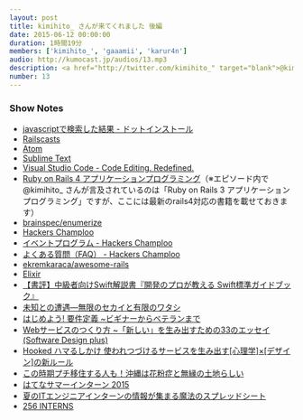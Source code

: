 ```yaml
---
layout: post
title: kimihito_ さんが来てくれました 後編
date: 2015-06-12 00:00:00
duration: 1時間19分
members: ['kimihito_', 'gaaamii', 'karur4n']
audio: http://kumocast.jp/audios/13.mp3
description: <a href="http://twitter.com/kimihito_" target="blank">@kimihito_</a>さんを迎えて、プログラミング学習、エディタ、ハッカーズチャンプルー、おすすめ本、インターンなどについて話しました。
number: 13
---
```


### Show Notes
- [javascriptで検索した結果 - ドットインストール](http://dotinstall.com/search?q=javascript)
- [Railscasts](http://railscasts.com/)
- [Atom](https://atom.io/)
- [Sublime Text](http://www.sublimetext.com/)
- [Visual Studio Code - Code Editing. Redefined.](https://code.visualstudio.com/)
- [Ruby on Rails 4 アプリケーションプログラミング](http://www.amazon.co.jp/dp/4774164100)（※エピソード内で@kimihito_ さんが言及されているのは「Ruby on Rails 3 アプリケーションプログラミング」ですが、ここには最新のrails4対応の書籍を載せておきます）
- [brainspec/enumerize](https://github.com/brainspec/enumerize)
- [Hackers Champloo](http://hackers-champloo.org/2015/)
- [イベントプログラム - Hackers Champloo](http://hackers-champloo.org/2015/program.html)
- [よくある質問（FAQ） - Hackers Champloo](http://hackers-champloo.org/2015/faq.html)
- [ekremkaraca/awesome-rails](https://github.com/ekremkaraca/awesome-rails)
- [Elixir](http://elixir-lang.org/)
- [【書評】中級者向けSwift解説書『開発のプロが教える Swift標準ガイドブック』](http://qiita.com/shu223/items/ca455eab8d5afc12d876)
- [未知との遭遇―無限のセカイと有限のワタシ](http://www.amazon.co.jp/dp/4480842985)
- [はじめよう! 要件定義 ~ビギナーからベテランまで](http://www.amazon.co.jp/dp/4774172286)
- [Webサービスのつくり方 ~「新しい」を生み出すための33のエッセイ (Software Design plus)](http://www.amazon.co.jp/dp/4774154075)
- [Hooked ハマるしかけ 使われつづけるサービスを生み出す[心理学]×[デザイン]の新ルール ](http://www.amazon.co.jp/dp/4798137863)
- [この時期プチ移住する人も！沖縄は花粉症と無縁の土地らしい](http://matome.naver.jp/odai/2139161527387207001)
- [はてなサマーインターン 2015](http://hatenacorp.jp/recruit/intern2015/)
- [夏のITエンジニアインターンの情報が集まる魔法のスプレッドシート](https://docs.google.com/spreadsheets/d/156fLRxpoik7zoD97553J2uOpqXf2fBorIWdsH1mEOcI/htmlview?sle=true#gid=0)
- [256 INTERNS](http://256interns.com/)
